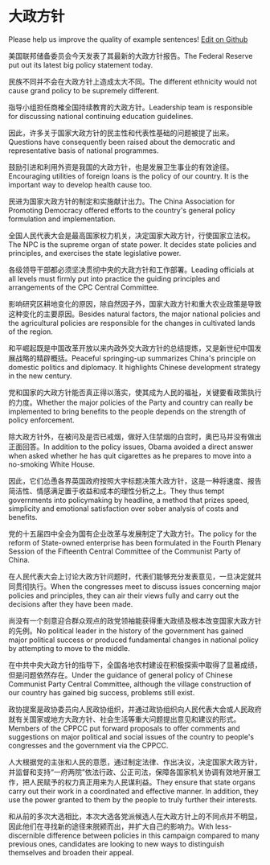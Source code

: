 # 大政方针

Please help us improve the quality of example sentences! [Edit on Github](https://github.com/jiyushe/jiyu-example-sentence-source/blob/main/chinese/dazhengfangzhen.md)

<p><span class="chinese">美国联邦储备委员会今天发表了其最新的大政方针报告。</span><span class="english">The Federal Reserve put out its latest big policy statement today.</span></p>

<p><span class="chinese">民族不同并不会在大政方针上造成太大不同。</span><span class="english">The different ethnicity would not cause grand policy to be supremely different.</span></p>

<p><span class="chinese">指导小组担任商榷全国持续教育的大政方针。</span><span class="english">Leadership team is responsible for discussing national continuing education guidelines.</span></p>

<p><span class="chinese">因此，许多关于国家大政方针的民主性和代表性基础的问题被提了出来。</span><span class="english">Questions have consequently been raised about the democratic and representative basis of national programmes.</span></p>

<p><span class="chinese">鼓励引进和利用外资是我国的大政方针，也是发展卫生事业的有效途径。</span><span class="english">Encouraging utilities of foreign loans is the policy of our country. It is the important way to develop health cause too.</span></p>

<p><span class="chinese">民进为国家大政方针的制定和实施献计出力。</span><span class="english">The China Association for Promoting Democracy offered efforts to the country's general policy formulation and implementation.</span></p>

<p><span class="chinese">全国人民代表大会是最高国家权力机关，决定国家大政方针，行使国家立法权。</span><span class="english">The NPC is the supreme organ of state power. It decides state policies and principles, and exercises the state legislative power.</span></p>

<p><span class="chinese">各级领导干部都必须坚决贯彻中央的大政方针和工作部署。</span><span class="english">Leading officials at all levels must firmly put into practice the guiding principles and arrangements of the CPC Central Committee.</span></p>

<p><span class="chinese">影响研究区耕地变化的原因，除自然因子外，国家大政方针和重大农业政策是导致这种变化的主要原因。</span><span class="english">Besides natural factors, the major national policies and the agricultural policies are responsible for the changes in cultivated lands of the region.</span></p>

<p><span class="chinese">和平崛起既是中国改革开放以来内政外交大政方针的总结提炼，又是新世纪中国发展战略的精辟概括。</span><span class="english">Peaceful springing-up summarizes China's principle on domestic politics and diplomacy. It highlights Chinese development strategy in the new century.</span></p>

<p><span class="chinese">党和国家的大政方针能否真正得以落实，使其成为人民的福祉，关键要看政策执行的力度。</span><span class="english">Whether the major policies of the Party and country can really be implemented to bring benefits to the people depends on the strength of policy enforcement.</span></p>

<p><span class="chinese">除大政方针外，在被问及是否已戒烟，做好入住禁烟的白宫时，奥巴马并没有做出正面回答。</span><span class="english">In addition to the policy issues, Obama avoided a direct answer when asked whether he has quit cigarettes as he prepares to move into a no-smoking White House.</span></p>

<p><span class="chinese">因此，它们怂恿各界英国政府按照大字标题决策大政方针，这是一种将速度、报告简洁性、情感满足置于收益和成本的理性分析之上。</span><span class="english">They thus tempt governments into policymaking by headline, a method that prizes speed, simplicity and emotional satisfaction over sober analysis of costs and benefits.</span></p>

<p><span class="chinese">党的十五届四中全会为国有企业改革与发展制定了大政方针。</span><span class="english">The policy for the reform of State-owned enterprise has been formulated in the Fourth Plenary Session of the Fifteenth Central Committee of the Communist Party of China.</span></p>

<p><span class="chinese">在人民代表大会上讨论大政方针问题时，代表们能够充分发表意见，一旦决定就共同贯彻执行。</span><span class="english">When the congresses meet to discuss issues concerning major policies and principles, they can air their views fully and carry out the decisions after they have been made.</span></p>

<p><span class="chinese">尚没有一个刻意迎合群众观点的政党领袖能获得重大政绩及根本改变国家大政方针的先例。</span><span class="english">No political leader in the history of the government has gained major political success or produced fundamental changes in national policy by attempting to move to the middle.</span></p>

<p><span class="chinese">在中共中央大政方针的指导下，全国各地农村建设在积极探索中取得了显著成绩，但是问题依然存在。</span><span class="english">Under the guidance of general policy of Chinese Communist Party Central Committee, although the village construction of our country has gained big success, problems still exist.</span></p>

<p><span class="chinese">政协提案是政协委员向人民政协组织，并通过政协组织向人民代表大会或人民政府就有关国家或地方大政方针、社会生活等重大问题提出意见和建议的形式。</span><span class="english">Members of the CPPCC put forward proposals to offer comments and suggestions on major political and social issues of the country to people's congresses and the government via the CPPCC.</span></p>

<p><span class="chinese">人大根据党的主张和人民的意愿，通过制定法律、作出决议，决定国家大政方针，并监督和支持“一府两院”依法行政、公正司法，保障各国家机关协调有效地开展工作，把人民赋予的权力真正用来为人民谋利益。</span><span class="english">They ensure that state organs carry out their work in a coordinated and effective manner. In addition, they use the power granted to them by the people to truly further their interests.</span></p>

<p><span class="chinese">和从前的多次大选相比，本次大选各党派候选人在大政方针上的不同点并不明显，因此他们在寻找新的途径来脱颍而出，并扩大自己的影响力。</span><span class="english">With less-discernible difference between policies in this campaign compared to many previous ones, candidates are looking to new ways to distinguish themselves and broaden their appeal.</span></p>

